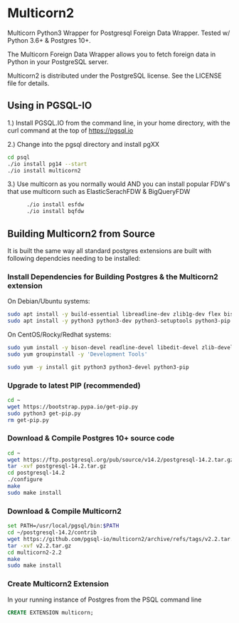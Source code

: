 
Multicorn2
==========

Multicorn Python3 Wrapper for Postgresql Foreign Data Wrapper.  Tested w/ Python 3.6+ & Postgres 10+.

The Multicorn Foreign Data Wrapper allows you to fetch foreign data in Python in your PostgreSQL server.

Multicorn2 is distributed under the PostgreSQL license. See the LICENSE file for
details.

## Using in PGSQL-IO

1.) Install PGSQL.IO from the command line, in your home directory, with the curl command at the top of https://pgsql.io

2.) Change into the pgsql directory and install pgXX
```bash
cd psql
./io install pg14 --start
./io install multicorn2
```
      
3.) Use multicorn as you normally would AND you can install popular FDW's that use multicorn such as ElasticSerachFDW & BigQueryFDW
```bash
      ./io install esfdw
      ./io install bqfdw
```

## Building Multicorn2 from Source

It is built the same way all standard postgres extensions are built with following dependcies needing to be installed:

### Install Dependencies for Building Postgres & the Multicorn2 extension
On Debian/Ubuntu systems:
```bash
sudo apt install -y build-essential libreadline-dev zlib1g-dev flex bison libxml2-dev libxslt-dev libssl-dev libxml2-utils xsltproc
sudo apt install -y python3 python3-dev python3-setuptools python3-pip
```

On CentOS/Rocky/Redhat systems:
```bash
sudo yum install -y bison-devel readline-devel libedit-devel zlib-devel openssl-devel bzip2-devel libmxl2 libxslt-devel wget
sudo yum groupinstall -y 'Development Tools'

sudo yum -y install git python3 python3-devel python3-pip
```

### Upgrade to latest PIP (recommended)
```bash
cd ~
wget https://bootstrap.pypa.io/get-pip.py
sudo python3 get-pip.py
rm get-pip.py
```

### Download & Compile Postgres 10+ source code
```bash
cd ~
wget https://ftp.postgresql.org/pub/source/v14.2/postgresql-14.2.tar.gz
tar -xvf postgresql-14.2.tar.gz
cd postgresql-14.2
./configure
make
sudo make install
```

### Download & Compile Multicorn2
```bash
set PATH=/usr/local/pgsql/bin:$PATH
cd ~/postgresql-14.2/contrib
wget https://github.com/pgsql-io/multicorn2/archive/refs/tags/v2.2.tar.gz
tar -xvf v2.2.tar.gz
cd multicorn2-2.2
make
sudo make install
```

### Create Multicorn2 Extension 
In your running instance of Postgres from the PSQL command line
```sql
CREATE EXTENSION multicorn;
```


